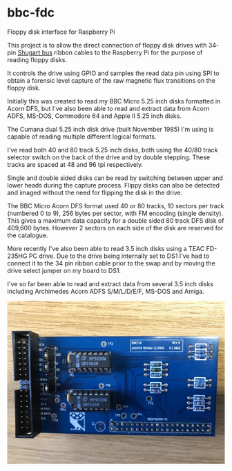 # bbc-fdc
Floppy disk interface for Raspberry Pi

This project is to allow the direct connection of floppy disk drives with 34-pin [Shugart bus](https://en.wikipedia.org/wiki/Shugart_bus) ribbon cables to the Raspberry Pi for the purpose of reading floppy disks.

It controls the drive using GPIO and samples the read data pin using SPI to obtain a forensic level capture of the raw magnetic flux transitions on the floppy disk.

Initially this was created to read my BBC Micro 5.25 inch disks formatted in Acorn DFS, but I've also been able to read and extract data from Acorn ADFS, MS-DOS, Commodore 64 and Apple II 5.25 inch disks.

The Cumana dual 5.25 inch disk drive (built November 1985) I'm using is capable of reading multiple different logical formats.

I've read both 40 and 80 track 5.25 inch disks, both using the 40/80 track selector switch on the back of the drive and by double stepping. These tracks are spaced at 48 and 96 tpi respectively.

Single and double sided disks can be read by switching between upper and lower heads during the capture process. Flippy disks can also be detected and imaged without the need for flipping the disk in the drive.

The BBC Micro Acorn DFS format used 40 or 80 tracks, 10 sectors per track (numbered 0 to 9), 256 bytes per sector, with FM encoding (single density). This gives a maximum data capacity for a double sided 80 track DFS disk of 409,600 bytes. However 2 sectors on each side of the disk are reserved for the catalogue.

More recently I've also been able to read 3.5 inch disks using a TEAC FD-235HG PC drive. Due to the drive being internally set to DS1 I've had to connect it to the 34 pin ribbon cable prior to the swap and by moving the drive select jumper on my board to DS1.

I've so far been able to read and extract data from several 3.5 inch disks including Archimedes Acorn ADFS S/M/L/D/E/F, MS-DOS and Amiga.

![Top of board](/circuit/top.jpg?raw=true "Top of board")
